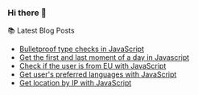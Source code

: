 ### Hi there 👋

📚 Latest Blog Posts

<!-- BLOG-POST-LIST:START -->
- [Bulletproof type checks in JavaScript](https://danielcobo.com/bulletproof-type-checks-in-javascript)
- [Get the first and last moment of a day in Javascript](https://danielcobo.com/get-the-first-and-last-moment-of-a-day-in-javascript)
- [Check if the user is from EU with JavaScript](https://danielcobo.com/check-if-the-user-is-from-eu-with-javascript)
- [Get user&#39;s preferred languages with JavaScript](https://danielcobo.com/get-users-preferred-languages-with-javascript)
- [Get location by IP with JavaScript](https://danielcobo.com/get-location-by-ip-with-javascript)
<!-- BLOG-POST-LIST:END -->


<!--
**danielcobo/danielcobo** is a ✨ _special_ ✨ repository because its `README.md` (this file) appears on your GitHub profile.

Here are some ideas to get you started:

- 🔭 I’m currently working on ...
- 🌱 I’m currently learning ...
- 👯 I’m looking to collaborate on ...
- 🤔 I’m looking for help with ...
- 💬 Ask me about ...
- 📫 How to reach me: ...
- 😄 Pronouns: ...
- ⚡ Fun fact: ...
-->
